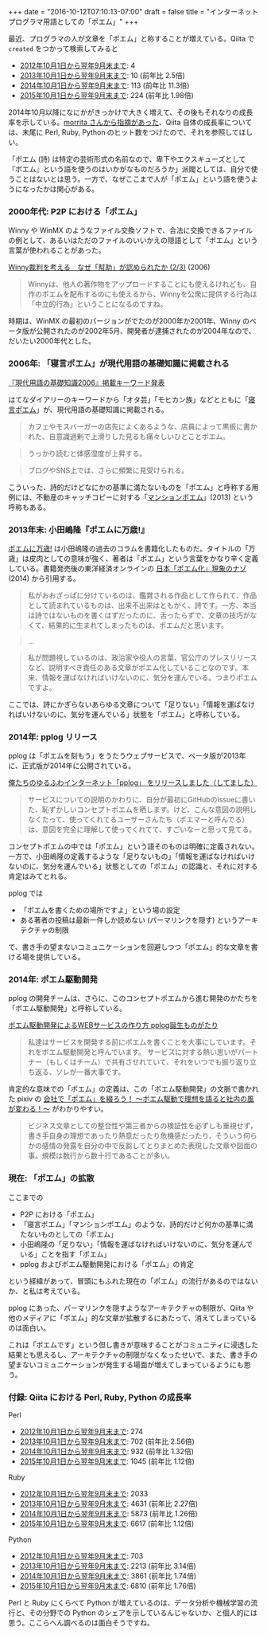 +++
date = "2016-10-12T07:10:13-07:00"
draft = false
title = "インターネットプログラマ用語としての「ポエム」"
+++

最近、プログラマの人が文章を「ポエム」と称することが増えている。Qiita で ```created``` をつかって検索してみると

* [2012年10月1日から翌年9月末まで](http://qiita.com/search?utf8=%E2%9C%93&sort=&q=%E3%83%9D%E3%82%A8%E3%83%A0++created%3A%3E%3D2012-10-01+created%3A%3C2013-10-01): 4
* [2013年10月1日から翌年9月末まで](http://qiita.com/search?utf8=%E2%9C%93&sort=&q=%E3%83%9D%E3%82%A8%E3%83%A0++created%3A%3E%3D2013-10-01+created%3A%3C2014-10-01): 10 (前年比 2.5倍)
* [2014年10月1日から翌年9月末まで](http://qiita.com/search?utf8=%E2%9C%93&sort=&q=%E3%83%9D%E3%82%A8%E3%83%A0++created%3A%3E%3D2014-10-01+created%3A%3C2015-10-01): 113 (前年比 11.3倍)
* [2015年10月1日から翌年9月末まで](http://qiita.com/search?utf8=%E2%9C%93&sort=&q=%E3%83%9D%E3%82%A8%E3%83%A0++created%3A%3E%3D2015-10-01+created%3A%3C2016-10-01): 224 (前年比 1.98倍)

2014年10月以降になにかがきっかけで大きく増えて、その後もそれなりの成長率を示している。[morrita さんから指摘があった](https://twitter.com/omo2009/status/786739752791777280)、Qiita 自体の成長率については、末尾に Perl, Ruby, Python のヒット数をつけたので、それを参照してほしい。

「ポエム (詩) は特定の芸術形式の名前なので、卑下やエクスキューズとして『ポエム』という語を使うのはいかがなものだろうか」派閥としては、自分で使うことはないとは思う。一方で、なぜここまで人が「ポエム」という語を使うようになったかは関心がある。

### 2000年代: P2P における「ポエム」

Winny や WinMX のようなファイル交換ソフトで、合法に交換できるファイルの例として、あるいはただのファイルのいいかえの隠語として「ポエム」という言葉が使われることがあった。

[Winny裁判を考える　なぜ「幇助」が認められたか (2/3)](http://www.itmedia.co.jp/news/articles/0612/19/news023_2.html) (2006)

> Winnyは、他人の著作物をアップロードすることにも使えるけれども、自作のポエムを配布するのにも使えるから、Winnyを公衆に提供する行為は「中立的行為」ということになるのですね。

時期は、WinMX の最初のバージョンがでたのが2000年か2001年、Winny のベータ版が公開されたのが2002年5月、開発者が逮捕されたのが2004年なので、だいたい2000年代とした。

### 2006年: 「寝言ポエム」が現代用語の基礎知識に掲載される

[『現代用語の基礎知識2006』掲載キーワード発表](http://d.hatena.ne.jp/hatenadiary/20050906/1125977464)

はてなダイアリーのキーワードから「オタ芸」「モヒカン族」などとともに「[寝言ポエム](http://d.hatena.ne.jp/keyword/%BF%B2%B8%C0%A5%DD%A5%A8%A5%E0)」が、現代用語の基礎知識に掲載される。

> カフェやモスバーガーの店先によくあるような、店員によって黒板に書かれた、自意識過剰で上滑りした見るも痛々しいひとことポエム。

> うっかり読むと体感湿度が上昇する。

> ブログやSNS上では、さらに頻繁に見受けられる。

こういった、詩的だけどなにかの基準に満たないものを「ポエム」と呼称する用例には、不動産のキャッチコピーに対する「[マンションポエム](http://portal.nifty.com/kiji/130830161597_1.htm)」(2013) という呼称もある。

### 2013年末: 小田嶋隆『ポエムに万歳!』

[ポエムに万歳!](http://www.shinchosha.co.jp/book/334951/) は小田嶋隆の過去のコラムを書籍化したものだ。タイトルの「万歳」は皮肉としての意味が強く、著者は「ポエム」という言葉をかなり辛く定義している。書籍発売後の東洋経済オンラインの [日本「ポエム化」現象のナゾ](http://toyokeizai.net/articles/-/38824?page=3) (2014) から引用する。

> 私がおおざっぱに分けているのは、鑑賞される作品として作られて、作品として読まれているものは、出来不出来はともかく、詩です。一方、本当は詩ではないものを書くはずだったのに、舌ったらずで、文章の技巧がなくて、結果的に生まれてしまったものは、ポエムだと思います。

> ...

> 私が問題視しているのは、政治家や役人の言葉、官公庁のプレスリリースなど、説明すべき責任のある文章がポエム化していることなのです。本来、情報を運ばなければいけないのに、気分を運んでいる。つまりポエムですよ。

ここでは、詩にかぎらないあらゆる文章について「足りない」「情報を運ばなければいけないのに、気分を運んでいる」状態を「ポエム」と呼称している。

### 2014年: pplog リリース

pplog は「ポエムを刻もう」をうたうウェブサービスで、ベータ版が2013年に、正式版が2014年に公開されている。

[俺たちのゆるふわインターネット「pplog」 をリリースしました（してました）](http://d.hatena.ne.jp/ken_c_lo/20140131/1391171107)

> サービスについての説明のかわりに、自分が最初にGitHubのIssueに書いた、恥ずかしいコンセプトポエムを晒します。けど、こんな意図の説明しなくたって、使ってくれてるユーザーさんたち（ポエマーと呼んでる）は、意図を完全に理解して使ってくれてて、すごいなーと思って見てる。

コンセプトポエムの中では「ポエム」という語そのものは明確に定義されない。一方で、小田嶋隆の定義するような「足りないもの」「情報を運ばなければいけないのに、気分を運んでいる」状態としての「ポエム」の認識と、それに対する肯定はみてとれる。

pplog では

* 「ポエムを書くための場所ですよ」という場の設定
* ある著者の投稿は最新一件しか読めない (パーマリンクを隠す) というアーキテクチャの制限

で、書き手の望まないコミュニケーションを回避しつつ「ポエム」的な文章を書ける場を提供している。

### 2014年: ポエム駆動開発

pplog の開発チームは、さらに、このコンセプトポエムから進む開発のかたちを「ポエム駆動開発」と呼称している。

[ポエム駆動開発によるWEBサービスの作り方 pplog誕生ものがたり](http://ppworks.hatenablog.jp/entry/2014/07/13/012855)

> 私達はサービスを開発する前にポエムを書くことを大事にしています。それをポエム駆動開発と呼んでいます。 サービスに対する熱い思いがパートナー（もしくはチーム）で共有させれていて、それをいつでも振り返り立ち返る、ソレが一番大事です。

肯定的な意味での「ポエム」の定義は、この「ポエム駆動開発」の文脈で書かれた pixiv の [会社で「ポエム」を綴ろう！ ～ポエム駆動で理想を語ると社内の風が変わる！～](http://gihyo.jp/lifestyle/serial/01/poem-driven/0001?page=2) がわかりやすい。

> ビジネス文章としての整合性や第三者からの検証性を必ずしも重視せず，書き手自身の理想であったり熱意だったり危機感だったり，そういう何らかの感情の発露を自分の中で反芻してとりまとめた表現した文章や図面の事。規模は数行から数十行であることが多い。

### 現在: 「ポエム」の拡散

ここまでの

* P2P における「ポエム」
* 「寝言ポエム」「マンションポエム」のような、詩的だけど何かの基準に満たないものとしての「ポエム」
* 小田嶋隆の「足りない」「情報を運ばなければいけないのに、気分を運んでいる」ことを指す「ポエム」
* pplog およびポエム駆動開発における「ポエム」の肯定

という経緯があって、冒頭にもふれた現在の「ポエム」の流行があるのではないか、と私は考えている。

pplog にあった、パーマリンクを隠すようなアーキテクチャの制限が、Qiita や他のメディアに「ポエム」的な文章が拡散するにあたって、消えてしまっているのは面白い。

これは「ポエムです」という但し書きが意味することがコミュニティに浸透した結果とも思えるし、アーキテクチャの制限がなくなったせいで、また、書き手の望まないコミュニケーションが発生する場面が増えてしまっているようにも思う。

### 付録: Qiita における Perl, Ruby, Python の成長率

Perl

* [2012年10月1日から翌年9月末まで](http://qiita.com/search?utf8=%E2%9C%93&sort=&q=Perl++created%3A%3E%3D2012-10-01+created%3A%3C2013-10-01): 274
* [2013年10月1日から翌年9月末まで](http://qiita.com/search?utf8=%E2%9C%93&sort=&q=Perl++created%3A%3E%3D2013-10-01+created%3A%3C2014-10-01): 702 (前年比 2.56倍)
* [2014年10月1日から翌年9月末まで](http://qiita.com/search?utf8=%E2%9C%93&sort=&q=Perl++created%3A%3E%3D2014-10-01+created%3A%3C2015-10-01): 932 (前年比 1.32倍)
* [2015年10月1日から翌年9月末まで](http://qiita.com/search?utf8=%E2%9C%93&sort=&q=Perl++created%3A%3E%3D2015-10-01+created%3A%3C2016-10-01): 1045 (前年比 1.12倍)

Ruby

* [2012年10月1日から翌年9月末まで](http://qiita.com/search?utf8=%E2%9C%93&sort=&q=Ruby++created%3A%3E%3D2012-10-01+created%3A%3C2013-10-01): 2033
* [2013年10月1日から翌年9月末まで](http://qiita.com/search?utf8=%E2%9C%93&sort=&q=Ruby++created%3A%3E%3D2013-10-01+created%3A%3C2014-10-01): 4631 (前年比 2.27倍)
* [2014年10月1日から翌年9月末まで](http://qiita.com/search?utf8=%E2%9C%93&sort=&q=Ruby++created%3A%3E%3D2014-10-01+created%3A%3C2015-10-01): 5873 (前年比 1.26倍)
* [2015年10月1日から翌年9月末まで](http://qiita.com/search?utf8=%E2%9C%93&sort=&q=Ruby++created%3A%3E%3D2015-10-01+created%3A%3C2016-10-01): 6617 (前年比 1.12倍)

Python

* [2012年10月1日から翌年9月末まで](http://qiita.com/search?utf8=%E2%9C%93&sort=&q=Python++created%3A%3E%3D2012-10-01+created%3A%3C2013-10-01): 703
* [2013年10月1日から翌年9月末まで](http://qiita.com/search?utf8=%E2%9C%93&sort=&q=Python++created%3A%3E%3D2013-10-01+created%3A%3C2014-10-01): 2213 (前年比 3.14倍)
* [2014年10月1日から翌年9月末まで](http://qiita.com/search?utf8=%E2%9C%93&sort=&q=Python++created%3A%3E%3D2014-10-01+created%3A%3C2015-10-01): 3861 (前年比 1.74倍)
* [2015年10月1日から翌年9月末まで](http://qiita.com/search?utf8=%E2%9C%93&sort=&q=Python++created%3A%3E%3D2015-10-01+created%3A%3C2016-10-01): 6810 (前年比 1.76倍)

Perl と Ruby にくらべて Python が増えているのは、データ分析や機械学習の流行と、その分野での Python のシェアを示しているんじゃないか、と個人的には思う。ここらへん調べるのは面白そうですね。
